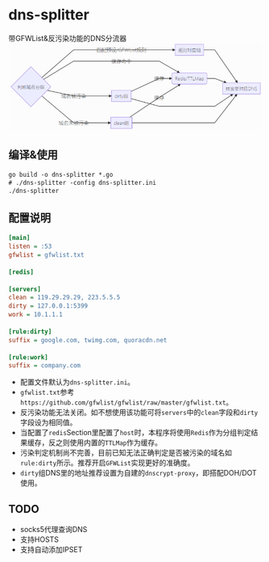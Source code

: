 # dns-splitter
带GFWList&反污染功能的DNS分流器
![](arch.png)

## 编译&使用

```shell
go build -o dns-splitter *.go
# ./dns-splitter -config dns-splitter.ini
./dns-splitter
```

## 配置说明


```ini
[main]
listen = :53
gfwlist = gfwlist.txt

[redis]

[servers]
clean = 119.29.29.29, 223.5.5.5
dirty = 127.0.0.1:5399
work = 10.1.1.1

[rule:dirty]
suffix = google.com, twimg.com, quoracdn.net

[rule:work]
suffix = company.com
```

* 配置文件默认为`dns-splitter.ini`。
* `gfwlist.txt`参考`https://github.com/gfwlist/gfwlist/raw/master/gfwlist.txt`。
* 反污染功能无法关闭。如不想使用该功能可将`servers`中的`clean`字段和`dirty`字段设为相同值。
* 当配置了`redis`Section里配置了`host`时，本程序将使用`Redis`作为分组判定结果缓存，反之则使用内置的`TTLMap`作为缓存。
* 污染判定机制尚不完善，目前已知无法正确判定是否被污染的域名如`rule:dirty`所示。推荐开启`GFWList`实现更好的准确度。
* `dirty`组DNS里的地址推荐设置为自建的`dnscrypt-proxy`，即搭配DOH/DOT使用。

## TODO

* socks5代理查询DNS
* 支持HOSTS
* 支持自动添加IPSET
